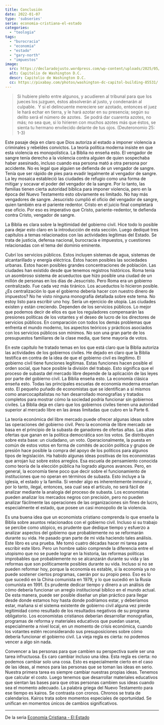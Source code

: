 ```yaml
---
title: Conclusión
date: 2022-01-07
type: 'subseries'
serie: economia-cristiana-el-estado
categories:
  - "teologia"
tags:
  - "burocracia"
  - "economia"
  - "estado"
  - "gary-north"
  - "impuestos"
image:
  src: https://declaradojusto.wordpress.com/wp-content/uploads/2025/05/washington-dc.jpg
  alt: Capitolio de Washington D.C.
  descr: Capitolio de Washington D.C.
  cc: https://pixabay.com/photos/washington-dc-capitol-building-85531/
---
```


> Si hubiere pleito entre algunos, y acudieren al tribunal para que los jueces los juzguen, éstos absolverán al justo, y condenarán al culpable.  Y si el delincuente mereciere ser azotado, entonces el juez le hará echar en tierra, y le hará azotar en su presencia; según su delito será el número de azotes.  Se podrá dar cuarenta azotes, no más; no sea que, si lo hirieren con muchos azotes más que éstos, se sienta tu hermano envilecido delante de tus ojos. (Deuteronomio 25: 1-3)

Este pasaje deja en claro que Dios autoriza al estado a imponer violencia a criminales y rebeldes convictos. La teoría política moderna insiste en que esta violencia es monopolística. La Biblia no enseña esto. El vengador de sangre tenía derecho a la violencia contra alguien de quien sospechaba haber asesinado, incluso cuando esa persona mató a otra persona por accidente. No es legal que alguien se defienda de un vengador de sangre. Tenía que ser rápido de pies para evadir legalmente al vengador de sangre. La ley mosaica estableció las ciudades de refugio como una forma de mitigar y socavar el poder del vengador de la sangre. Por lo tanto, las familias tienen cierta autoridad bíblica para imponer violencia, pero en la época del Nuevo Testamento esto obviamente es limitado. No hay más vengadores de sangre. Jesucristo cumplió el oficio del vengador de sangre, quien también era el pariente redentor. Cristo en el juicio final completará ese oficio. Por eso es imperativo que Cristo, pariente-redentor, te defienda contra Cristo, vengador de sangre.

La Biblia es clara sobre la legitimidad del gobierno civil. Hice todo lo posible para dejar esto claro en la introducción de esta sección. Luego dediqué tres capítulos a temas relacionados con las actividades legítimas del Estado. Se trata de justicia, defensa nacional, burocracia e impuestos, y cuestiones relacionadas con el tema del dominio eminente.

Cubrí los servicios públicos. Estos incluyen sistemas de agua, sistemas de alcantarillado y energía eléctrica. Éstos hacen posibles las sociedades urbanas. Estos hacen posibles grandes concentraciones de población. Las ciudades han existido desde que tenemos registros históricos. Roma tenía un asombroso sistema de acueductos que hizo posible una ciudad de un millón de personas en los días de Jesucristo. Pero Roma era un gobierno centralizado. Fue cada vez más tiránico. Los acueductos lo hicieron posible. ¿Es centralización lo que el gobierno debería hacer con nuestro dinero de impuestos? No he visto ninguna monografía detallada sobre este tema. No estoy listo para escribir uno hoy. Sería un ejercicio de utopía. Las ciudades existen y están creciendo. Dependen de los servicios públicos. Lo mejor que podemos decir de ellos es que los reguladores compensarán las presiones políticas de los votantes y el deseo de lucro de los directores de servicios públicos. En comparación con todos los demás problemas que enfrenta el mundo moderno, los aspectos teóricos y prácticos asociados con los servicios públicos son mínimos. No son una gran parte de los presupuestos familiares de la clase media, que tiene mayoría de votos.

En este capítulo he tratado temas en los que está claro que la Biblia autoriza las actividades de los gobiernos civiles. He dejado en claro que la Biblia testifica en contra de la idea de que el gobierno civil es ilegítimo. El gobierno civil tiene funciones legítimas. Estas funciones hacen posible el orden social, que hace posible la división del trabajo. Esto significa que el proceso de subasta del mercado libre depende de la aplicación de las leyes por parte del gobierno civil. La Biblia enseña esto. La economía clásica enseña esto. Todas las principales escuelas de economía moderna enseñan esto. El pequeño puñado de economistas que se identifican a sí mismos como anarcocapitalistas no han desarrollado monografías y tratados completos para mostrar cómo la sociedad podría funcionar sin gobiernos civiles. La Biblia deja en claro que los gobiernos civiles tienen una autoridad superior al mercado libre en las áreas limitadas que cubro en la Parte 6.

La teoría económica del libre mercado puede ofrecer algunas ideas sobre las operaciones del gobierno civil. Pero la economía de libre mercado se basa en el principio de la subasta de ganadores de ofertas altas. Las altas ofertas que ganan en la política democrática son los votos. Se distribuyen sobre esta base: un ciudadano, un voto. Operacionalmente, la puesta en común de estos votos en forma de comités de acción política y grupos de presión hace posible la compra del apoyo de los políticos para algunos tipos de legislación. Ha habido algunas ideas positivas de los economistas que arrojan luz sobre estos arreglos. Esa escuela de pensamiento conocida como teoría de la elección pública ha logrado algunos avances. Pero, en general, la economía tiene poco que decir sobre el funcionamiento de instituciones que no operan en términos de subasta. Esto incluye a la iglesia, el estado y la familia. Si vender algo es inherentemente inmoral y, por lo tanto, ilegal, entonces, sea cual sea el artículo, no será fácil de analizar mediante la analogía del proceso de subasta. Los economistas pueden analizar los mercados negros con precisión, pero no pueden analizar fácilmente las operaciones de las organizaciones sin fines de lucro, especialmente el estado, que posee un casi monopolio de la violencia.

Es una buena idea que un economista cristiano comprenda lo que enseña la Biblia sobre asuntos relacionados con el gobierno civil. Incluso si su trabajo se percibe como utópico, es prudente que dedique tiempo y esfuerzo a analizar aspectos del gobierno que probablemente no se reformarán durante su vida. He pasado gran parte de mi vida haciendo tales análisis. Este libro es una prueba. Me tomó cuatro décadas hacer mi tarea para escribir este libro. Pero un hombre sabio comprende la diferencia entre el utopismo que no se puede lograr en la historia, las reformas políticas improbables que probablemente no se alcanzarán durante su vida y las reformas que son políticamente posibles durante su vida. Incluso si no se pueden reformar hoy, porque la economía es estable, si la economía ya no puede sostener ciertos programas, caerán por su propio peso. Eso es lo que sucedió en la China comunista en 1979, y lo que sucedió en la Rusia comunista en 1991. Es prudente dedicar tiempo y dinero a un análisis de cómo debería funcionar un arreglo institucional bíblico en el mundo actual. De esta manera, puede ser posible diseñar un plan práctico para llegar desde donde estamos hoy hasta donde podríamos estar, y deberíamos estar, mañana si el sistema existente de gobierno civil alguna vez pierde legitimidad como resultado de los resultados negativos de su programa obligatorio. Los economistas cristianos deberían desarrollar monografías, programas de reforma y materiales educativos que puedan usarse, especialmente a nivel local, en un momento de crisis económica, cuando los votantes estén reconsiderando sus presuposiciones sobre cómo debería funcionar el gobierno civil. La vieja regla es cierta: no podemos vencer a algo sin nada.

Convencer a las personas para que cambien su perspectiva suele ser una tarea infructuosa. Es caro cambiar incluso una idea. Esta regla es cierta: no podemos cambiar solo una cosa. Esto es especialmente cierto en el caso de las ideas, al menos para las personas que se toman las ideas en serio. Nuestra primera tarea es siempre cambiar nuestras propias ideas. Tenemos que calcular el costo. Luego tenemos que desarrollar materiales educativos que sientan las bases para que otras personas cambien sus ideas cuando sea el momento adecuado. La palabra griega del Nuevo Testamento para ese tiempo es kairos. Se contrasta con cronos. Chronos se trata de calendarios. Kairos trata sobre momentos especiales de oportunidad. Se unifican en momentos únicos de cambios significativos.

* * *

De la seria [Economía Cristiana - El Estado](/articulos/2022-01-08-economia-cristiana-el-estado-indice)
